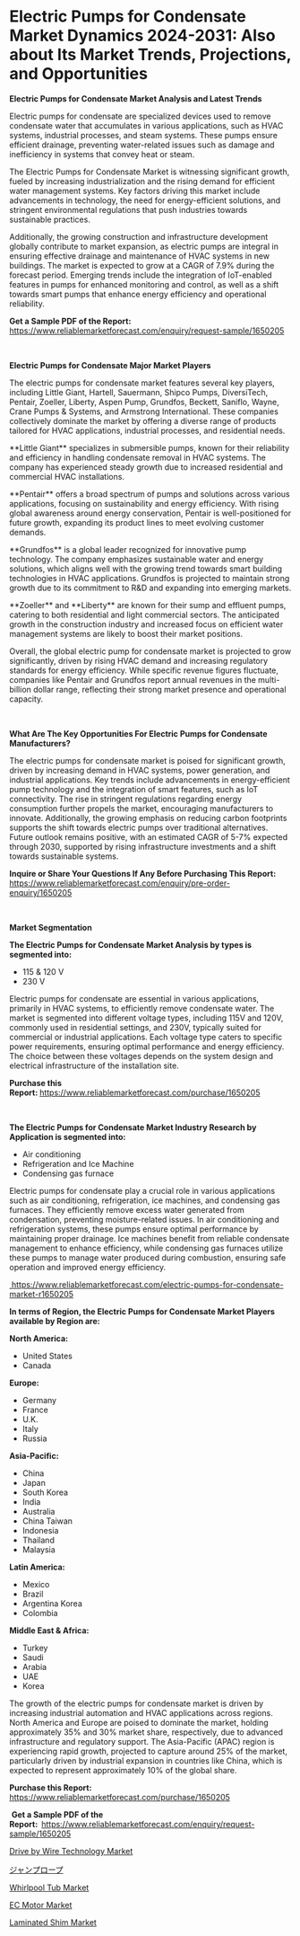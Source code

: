 <p><h1>Electric Pumps for Condensate Market Dynamics 2024-2031: Also about Its Market Trends, Projections, and Opportunities</h1></p><p><strong>Electric Pumps for Condensate Market Analysis and Latest Trends</strong></p>
<p><p>Electric pumps for condensate are specialized devices used to remove condensate water that accumulates in various applications, such as HVAC systems, industrial processes, and steam systems. These pumps ensure efficient drainage, preventing water-related issues such as damage and inefficiency in systems that convey heat or steam.</p><p>The Electric Pumps for Condensate Market is witnessing significant growth, fueled by increasing industrialization and the rising demand for efficient water management systems. Key factors driving this market include advancements in technology, the need for energy-efficient solutions, and stringent environmental regulations that push industries towards sustainable practices. </p><p>Additionally, the growing construction and infrastructure development globally contribute to market expansion, as electric pumps are integral in ensuring effective drainage and maintenance of HVAC systems in new buildings. The market is expected to grow at a CAGR of 7.9% during the forecast period. Emerging trends include the integration of IoT-enabled features in pumps for enhanced monitoring and control, as well as a shift towards smart pumps that enhance energy efficiency and operational reliability.</p></p>
<p><strong>Get a Sample PDF of the Report:&nbsp;</strong> <a href="https://www.reliablemarketforecast.com/enquiry/request-sample/1650205?utm_campaign=1082&utm_medium=2&utm_source=Github&utm_content=ia&utm_term=26092024&utm_id=electric-pumps-for-condensate">https://www.reliablemarketforecast.com/enquiry/request-sample/1650205</a></p>
<p>&nbsp;</p>
<p><strong>Electric Pumps for Condensate Major Market Players</strong></p>
<p><p>The electric pumps for condensate market features several key players, including Little Giant, Hartell, Sauermann, Shipco Pumps, DiversiTech, Pentair, Zoeller, Liberty, Aspen Pump, Grundfos, Beckett, Saniflo, Wayne, Crane Pumps & Systems, and Armstrong International. These companies collectively dominate the market by offering a diverse range of products tailored for HVAC applications, industrial processes, and residential needs.</p><p>**Little Giant** specializes in submersible pumps, known for their reliability and efficiency in handling condensate removal in HVAC systems. The company has experienced steady growth due to increased residential and commercial HVAC installations. </p><p>**Pentair** offers a broad spectrum of pumps and solutions across various applications, focusing on sustainability and energy efficiency. With rising global awareness around energy conservation, Pentair is well-positioned for future growth, expanding its product lines to meet evolving customer demands.</p><p>**Grundfos** is a global leader recognized for innovative pump technology. The company emphasizes sustainable water and energy solutions, which aligns well with the growing trend towards smart building technologies in HVAC applications. Grundfos is projected to maintain strong growth due to its commitment to R&D and expanding into emerging markets.</p><p>**Zoeller** and **Liberty** are known for their sump and effluent pumps, catering to both residential and light commercial sectors. The anticipated growth in the construction industry and increased focus on efficient water management systems are likely to boost their market positions.</p><p>Overall, the global electric pump for condensate market is projected to grow significantly, driven by rising HVAC demand and increasing regulatory standards for energy efficiency. While specific revenue figures fluctuate, companies like Pentair and Grundfos report annual revenues in the multi-billion dollar range, reflecting their strong market presence and operational capacity.</p></p>
<p>&nbsp;</p>
<p><strong>What Are The Key Opportunities For Electric Pumps for Condensate Manufacturers?</strong></p>
<p><p>The electric pumps for condensate market is poised for significant growth, driven by increasing demand in HVAC systems, power generation, and industrial applications. Key trends include advancements in energy-efficient pump technology and the integration of smart features, such as IoT connectivity. The rise in stringent regulations regarding energy consumption further propels the market, encouraging manufacturers to innovate. Additionally, the growing emphasis on reducing carbon footprints supports the shift towards electric pumps over traditional alternatives. Future outlook remains positive, with an estimated CAGR of 5-7% expected through 2030, supported by rising infrastructure investments and a shift towards sustainable systems.</p></p>
<p><strong>Inquire or Share Your Questions If Any Before Purchasing This Report:</strong> <a href="https://www.reliablemarketforecast.com/enquiry/pre-order-enquiry/1650205?utm_campaign=1082&utm_medium=2&utm_source=Github&utm_content=ia&utm_term=26092024&utm_id=electric-pumps-for-condensate">https://www.reliablemarketforecast.com/enquiry/pre-order-enquiry/1650205</a></p>
<p>&nbsp;</p>
<p><strong>Market Segmentation</strong></p>
<p><strong>The Electric Pumps for Condensate Market Analysis by types is segmented into:</strong></p>
<p><ul><li>115 & 120 V</li><li>230 V</li></ul></p>
<p><p>Electric pumps for condensate are essential in various applications, primarily in HVAC systems, to efficiently remove condensate water. The market is segmented into different voltage types, including 115V and 120V, commonly used in residential settings, and 230V, typically suited for commercial or industrial applications. Each voltage type caters to specific power requirements, ensuring optimal performance and energy efficiency. The choice between these voltages depends on the system design and electrical infrastructure of the installation site.</p></p>
<p><strong>Purchase this Report:&nbsp;</strong><a href="https://www.reliablemarketforecast.com/purchase/1650205?utm_campaign=1082&utm_medium=2&utm_source=Github&utm_content=ia&utm_term=26092024&utm_id=electric-pumps-for-condensate">https://www.reliablemarketforecast.com/purchase/1650205</a></p>
<p>&nbsp;</p>
<p><strong>The Electric Pumps for Condensate Market Industry Research by Application is segmented into:</strong></p>
<p><ul><li>Air conditioning</li><li>Refrigeration and Ice Machine</li><li>Condensing gas furnace</li></ul></p>
<p><p>Electric pumps for condensate play a crucial role in various applications such as air conditioning, refrigeration, ice machines, and condensing gas furnaces. They efficiently remove excess water generated from condensation, preventing moisture-related issues. In air conditioning and refrigeration systems, these pumps ensure optimal performance by maintaining proper drainage. Ice machines benefit from reliable condensate management to enhance efficiency, while condensing gas furnaces utilize these pumps to manage water produced during combustion, ensuring safe operation and improved energy efficiency.</p></p>
<p><a href="https://www.reliablemarketforecast.com/electric-pumps-for-condensate-market-r1650205?utm_campaign=1082&utm_medium=2&utm_source=Github&utm_content=ia&utm_term=26092024&utm_id=electric-pumps-for-condensate">&nbsp;https://www.reliablemarketforecast.com/electric-pumps-for-condensate-market-r1650205</a></p>
<p><strong>In terms of Region, the Electric Pumps for Condensate Market Players available by Region are:</strong></p>
<p>
    <p> <strong> North America: </strong>
        <ul>
            <li>United States</li>
            <li>Canada</li>
        </ul>
        </p> 
    <p> <strong> Europe: </strong>
        <ul>
            <li>Germany</li>
            <li>France</li>
            <li>U.K.</li>
            <li>Italy</li>
            <li>Russia</li>
        </ul>
        </p> 
    <p> <strong> Asia-Pacific: </strong>
        <ul>
            <li>China</li>
            <li>Japan</li>
            <li>South Korea</li>
            <li>India</li>
            <li>Australia</li>
            <li>China Taiwan</li>
            <li>Indonesia</li>
            <li>Thailand</li>
            <li>Malaysia</li>
        </ul>
        </p> 
    <p> <strong> Latin America: </strong>
        <ul>
            <li>Mexico</li>
            <li>Brazil</li>
            <li>Argentina Korea</li>
            <li>Colombia</li>
        </ul>
        </p> 
    <p> <strong> Middle East & Africa: </strong>
        <ul>
            <li>Turkey</li>
            <li>Saudi</li>
            <li>Arabia</li>
            <li>UAE</li>
            <li>Korea</li>
        </ul>
    </p>
    </p>
<p><p>The growth of the electric pumps for condensate market is driven by increasing industrial automation and HVAC applications across regions. North America and Europe are poised to dominate the market, holding approximately 35% and 30% market share, respectively, due to advanced infrastructure and regulatory support. The Asia-Pacific (APAC) region is experiencing rapid growth, projected to capture around 25% of the market, particularly driven by industrial expansion in countries like China, which is expected to represent approximately 10% of the global share.</p></p>
<p><strong>Purchase this Report: </strong><a href="https://www.reliablemarketforecast.com/purchase/1650205?utm_campaign=1082&utm_medium=2&utm_source=Github&utm_content=ia&utm_term=26092024&utm_id=electric-pumps-for-condensate">https://www.reliablemarketforecast.com/purchase/1650205</a></p>
<p>&nbsp;<strong>Get a Sample PDF of the Report:&nbsp;&nbsp;</strong><a href="https://www.reliablemarketforecast.com/enquiry/request-sample/1650205?utm_campaign=1082&utm_medium=2&utm_source=Github&utm_content=ia&utm_term=26092024&utm_id=electric-pumps-for-condensate">https://www.reliablemarketforecast.com/enquiry/request-sample/1650205</a></p>
<p><strong></strong></p>
<p><p><a href="https://www.linkedin.com/pulse/global-drive-wire-technology-market-landscape-future-trends-strategic-kojpc?trackingId=UopPN9bFRJualiuiTyaqEA%3D%3D&utm_campaign=1082&utm_medium=2&utm_source=Github&utm_content=ia&utm_term=26092024&utm_id=electric-pumps-for-condensate">Drive by Wire Technology Market</a></p><p><a href="https://github.com/lababdou/Market-Research-Report-List-6/blob/main/409988515409.md?utm_campaign=1082&utm_medium=2&utm_source=Github&utm_content=ia&utm_term=26092024&utm_id=electric-pumps-for-condensate">ジャンプロープ</a></p><p><a href="https://issuu.com/reportprime-2/docs/whirlpool-tub-market-size-2030.pptx_636325e97b1111?utm_campaign=1082&utm_medium=2&utm_source=Github&utm_content=ia&utm_term=26092024&utm_id=electric-pumps-for-condensate">Whirlpool Tub Market</a></p><p><a href="https://issuu.com/reportprime-2/docs/ec-motor-market-size-2030.pptx_e24ad80b7b3249?utm_campaign=1082&utm_medium=2&utm_source=Github&utm_content=ia&utm_term=26092024&utm_id=electric-pumps-for-condensate">EC Motor Market</a></p><p><a href="https://www.linkedin.com/pulse/laminated-shim-industry-insights-report-analyzing-market-7dfhe?trackingId=hFCq1usXTOiG1Nje37cIoQ%3D%3D&utm_campaign=1082&utm_medium=2&utm_source=Github&utm_content=ia&utm_term=26092024&utm_id=electric-pumps-for-condensate">Laminated Shim Market</a></p></p>